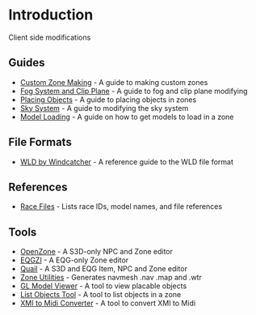 # Introduction

Client side modifications

## Guides

- [Custom Zone Making](guides/custom-zone-making.md) - A guide to making custom zones
- [Fog System and Clip Plane](guides/fog-system-and-clip-plane.md) - A guide to fog and clip plane modifying 
- [Placing Objects](guides/placing-objects.md) - A guide to placing objects in zones
- [Sky System](guides/sky-system.md) - A guide to modifying the sky system
- [Model Loading](guides/model-loading.md) - A guide on how to get models to load in a zone

## File Formats
- [WLD by Windcatcher](guides/file-formats/wld-by-windcatcher.md) - A reference guide to the WLD file format

## References
- [Race Files](race-files.md) - Lists race IDs, model names, and file references

## Tools

- [OpenZone](openzone/README.md) - A S3D-only NPC and Zone editor 
- [EQGZI](eqgzi/README.md) - A EQG-only Zone editor
- [Quail](quail/README.md) - A S3D and EQG Item, NPC and Zone editor
- [Zone Utilities](zone-utilities/README.md) - Generates navmesh .nav .map and .wtr
- [GL Model Viewer](misc/gl-model-viewer.md) - A tool to view placable objects
- [List Objects Tool](misc/list-objects-tool.md) - A tool to list objects in a zone
- [XMI to Midi Converter](misc/xmi-to-midi-converter.md) - A tool to convert XMI to Midi
